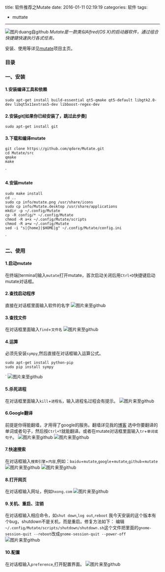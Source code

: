 title: 软件推荐之Mutate
date: 2016-01-11 02:19:19
categories: 软件
tags:
- muttate
---
![图片duang自github](http://7sbxbm.com1.z0.glb.clouddn.com/softmutate.png)
*Mutate是一款类似Alfred(OS X)的启动器软件，通过组合快捷键快速执行各式任务。*
<!-- more -->
安装、使用等详见[mutate](https://github.com/qdore/Mutate)项目主页。
### 目录
<!-- toc -->
### 一、安装
#### 1.安装编译工具和依赖
	sudo apt-get install build-essential qt5-qmake qt5-default libgtk2.0-dev libqt5x11extras5-dev libboost-regex-dev
#### 2.安装git[如果你已经安装了，跳过此步奏]
	sudo apt-get install git
#### 3.下载和编译mutate
```
git clone https://github.com/qdore/Mutate.git
cd Mutate/src
qmake
make
```
`
#### 4.安装mutate
```
sudo make install
cd ..
sudo cp info/mutate.png /usr/share/icons
sudo cp info/Mutate.desktop /usr/share/applications
mkdir -p ~/.config/Mutate
cp -R config/* ~/.config/Mutate
chmod -R a+x ~/.config/Mutate/scripts
chmod -R a+w ~/.config/Mutate
sed -i "s|{home}|$HOME|g" ~/.config/Mutate/config.ini
```
`
### 二、使用
#### 1.启动mutate
在终端[terminal]输入`mutate`打开mutate，首次启动关闭后用`Ctrl+D`快捷键启动mutate对话框。
#### 2.查找启动程序
直接在对话框里面输入软件的名字
![图片来至github](http://7sbxbm.com1.z0.glb.clouddn.com/softmutate.png)
#### 3.查找文件
在对话框里面输入`find`+`文件名`
![图片来至github](http://7sbxbm.com1.z0.glb.clouddn.com/softmutate1.png)
#### 4.运算
必须先安装`sympy`,然后直接在对话框输入运算公式。
```
sudo apt-get install python-pip
sudo pip install sympy
```
`
![图片来至github](http://7sbxbm.com1.z0.glb.clouddn.com/softmutate2.png)
#### 5.杀死进程
在对话框里面输入`kill`+`进程名`，输入进程名过程会有提示。
![图片来至github](http://7sbxbm.com1.z0.glb.clouddn.com/softmutate3.png)
#### 6.Google翻译
前提是你得能翻墙，才用得了google的服务。翻墙详见我的[博客](http://hxong.com/tags/%E7%BF%BB%E5%A2%99/)
选中你要翻译的单词或者句子，然后按`Ctrl+T`就能翻译。或者在mutate对话框里面输入`tr`+`单词或句子`。
![图片来至github](http://7sbxbm.com1.z0.glb.clouddn.com/softmutate4.png)
![图片来至github](http://7sbxbm.com1.z0.glb.clouddn.com/softmutate5.png)
#### 7.快速搜索
在对话框输入`搜索引擎`+`内容`,例如：`baidu`+`mutate`,`google`+`mutate`,`github`+`mutate`
![图片来至github](http://7sbxbm.com1.z0.glb.clouddn.com/softmutate6.png)
![图片来至github](http://7sbxbm.com1.z0.glb.clouddn.com/softmutate7.png)
#### 8.打开网页
在对话框输入网址，例如`hxong.com`
![图片来至github](http://7sbxbm.com1.z0.glb.clouddn.com/softmutate8.png)
#### 9.关机、重启、注销
在对话框输入相应命令，如`shut down`,`log out`,`reboot`
我今天安装的这个版本有个bug，shutdown不是关机，而是重启。修复方法如下：
编辑`~/.config/Mutate/scripts/shutdown/shutdown.sh`这个文件把里面的`gnome-session-quit --reboot`改成`gnome-session-quit --power-off`
![图片来至github](http://7sbxbm.com1.z0.glb.clouddn.com/softmutate9.png)
#### 10.配置
在对话框输入`preference`,打开配置界面。
![图片来至github](http://7sbxbm.com1.z0.glb.clouddn.com/softmutate10.png)

